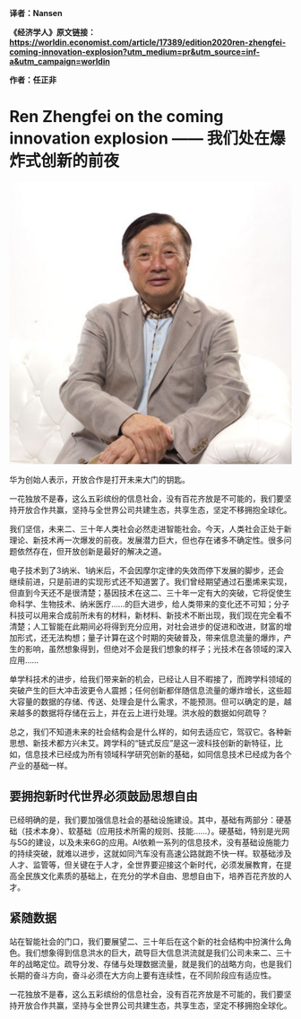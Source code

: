 **译者：Nansen**

**《经济学人》原文链接：https://worldin.economist.com/article/17389/edition2020ren-zhengfei-coming-innovation-explosion?utm_medium=pr&utm_source=inf-a&utm_campaign=worldin**

**作者：任正非**

# Ren Zhengfei on the coming innovation explosion —— 我们处在爆炸式创新的前夜

![image](img/01.jpg)

华为创始人表示，开放合作是打开未来大门的钥匙。

一花独放不是春，这么五彩缤纷的信息社会，没有百花齐放是不可能的，我们要坚持开放合作共赢，坚持与全世界公司共建生态，共享生态，坚定不移拥抱全球化。

我们坚信，未来二、三十年人类社会必然走进智能社会。今天，人类社会正处于新理论、新技术再一次爆发的前夜。发展潜力巨大，但也存在诸多不确定性。很多问题依然存在，但开放创新是最好的解决之道。

电子技术到了3纳米、1纳米后，不会因摩尔定律的失效而停下发展的脚步，还会继续前进，只是前进的实现形式还不知道罢了。我们曾经期望通过石墨烯来实现，但直到今天还不是很清楚；基因技术在这二、三十年一定有大的突破，它将促使生命科学、生物技术、纳米医疗……的巨大进步，给人类带来的变化还不可知；分子科技可以用来合成前所未有的材料，新材料、新技术不断出现，我们现在完全看不清楚；人工智能在此期间必将得到充分应用，对社会进步的促进和改进，财富的增加形式，还无法构想；量子计算在这个时期的突破普及，带来信息流量的爆炸，产生的影响，虽然想象得到，但绝对不会是我们想象的样子；光技术在各领域的深入应用……

单学科技术的进步，给我们带来新的机会，已经让人目不暇接了，而跨学科领域的突破产生的巨大冲击波更令人震撼；任何创新都伴随信息流量的爆炸增长，这些超大容量的数据的存储、传送、处理会是什么需求，不能预测。但可以确定的是，越来越多的数据将存储在云上，并在云上进行处理。洪水般的数据如何疏导？

总之，我们不知道未来的社会结构会是什么样的，如何去适应它，驾驭它。各种新思想、新技术都方兴未艾。跨学科的“链式反应”是这一波科技创新的新特征，比如，信息技术已经成为所有领域科学研究创新的基础，如同信息技术已经成为各个产业的基础一样。

## 要拥抱新时代世界必须鼓励思想自由

已经明确的是，我们要加强信息社会的基础设施建设。其中，基础有两部分：硬基础（技术本身）、软基础（应用技术所需的规则、技能……）。硬基础，特别是光网与5G的建设，以及未来6G的应用。AI依赖一系列的信息技术，没有基础设施能力的持续突破，就难以进步，这就如同汽车没有高速公路就跑不快一样。软基础涉及人才、监管等，但关键在于人才，全世界要迎接这个新时代，必须发展教育，在提高全民族文化素质的基础上，在充分的学术自由、思想自由下，培养百花齐放的人才。

## 紧随数据

站在智能社会的门口，我们要展望二、三十年后在这个新的社会结构中扮演什么角色。我们想象得到信息洪水的巨大，疏导巨大信息洪流就是我们公司未来二、三十年的战略定位。疏导分发、存储与处理数据流量，就是我们的战略方向，也是我们长期的奋斗方向，奋斗必须在大方向上要有连续性，在不同阶段应有适应性。

一花独放不是春，这么五彩缤纷的信息社会，没有百花齐放是不可能的，我们要坚持开放合作共赢，坚持与全世界公司共建生态，共享生态，坚定不移拥抱全球化。
